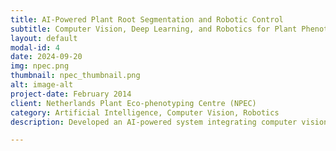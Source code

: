 ```yaml
---
title: AI-Powered Plant Root Segmentation and Robotic Control
subtitle: Computer Vision, Deep Learning, and Robotics for Plant Phenotyping
layout: default
modal-id: 4
date: 2024-09-20
img: npec.png
thumbnail: npec_thumbnail.png
alt: image-alt
project-date: February 2014
client: Netherlands Plant Eco-phenotyping Centre (NPEC)
category: Artificial Intelligence, Computer Vision, Robotics
description: Developed an AI-powered system integrating computer vision and robotics for segmenting plant roots from images and controlling a liquid-handling robot for precise plant inoculation. The project utilized deep learning for root segmentation and reinforcement learning for robot control, with deliverables including image annotation, segmentation models, and integrated robotic systems.

---
```

